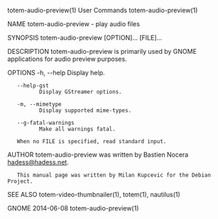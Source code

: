 totem-audio-preview(1)                                             User Commands                                            totem-audio-preview(1)

NAME
       totem-audio-preview - play audio files

SYNOPSIS
       totem-audio-preview [OPTION]... [FILE]...

DESCRIPTION
       totem-audio-preview is primarily used by GNOME applications for audio preview purposes.

OPTIONS
       -h, --help
              Display help.

       --help-gst
              Display GStreamer options.

       -m, --mimetype
              Display supported mime-types.

       --g-fatal-warnings
              Make all warnings fatal.

       When no FILE is specified, read standard input.

AUTHOR
       totem-audio-preview was written by Bastien Nocera <hadess@hadess.net>.

       This manual page was written by Milan Kupcevic for the Debian Project.

SEE ALSO
       totem-video-thumbnailer(1), totem(1), nautilus(1)

GNOME                                                               2014-06-08                                              totem-audio-preview(1)
